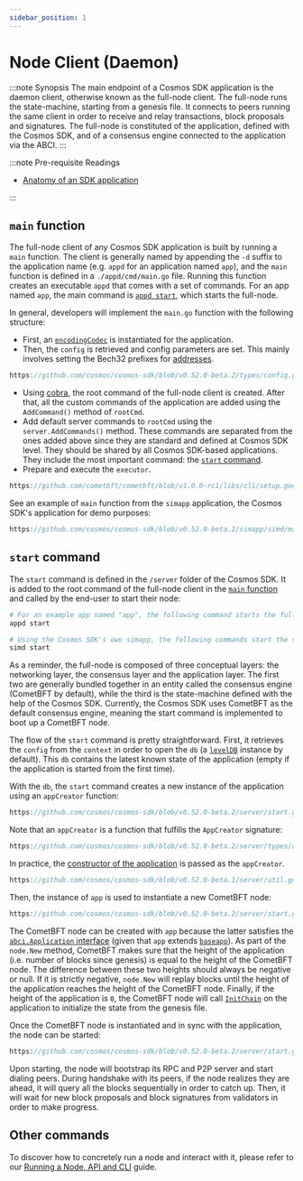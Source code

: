 ```yaml
---
sidebar_position: 1
---
```


# Node Client (Daemon)

:::note Synopsis
The main endpoint of a Cosmos SDK application is the daemon client, otherwise known as the full-node client. The full-node runs the state-machine, starting from a genesis file. It connects to peers running the same client in order to receive and relay transactions, block proposals and signatures. The full-node is constituted of the application, defined with the Cosmos SDK, and of a consensus engine connected to the application via the ABCI.
:::

:::note Pre-requisite Readings

* [Anatomy of an SDK application](../beginner/00-app-anatomy.md)

:::

## `main` function

The full-node client of any Cosmos SDK application is built by running a `main` function. The client is generally named by appending the `-d` suffix to the application name (e.g. `appd` for an application named `app`), and the `main` function is defined in a `./appd/cmd/main.go` file. Running this function creates an executable `appd` that comes with a set of commands. For an app named `app`, the main command is [`appd start`](#start-command), which starts the full-node.

In general, developers will implement the `main.go` function with the following structure:

* First, an [`encodingCodec`](https://docs.cosmos.network/main/learn/advanced/encoding) is instantiated for the application.
* Then, the `config` is retrieved and config parameters are set. This mainly involves setting the Bech32 prefixes for [addresses](../beginner/03-accounts.md#addresses).

```go reference
https://github.com/cosmos/cosmos-sdk/blob/v0.52.0-beta.2/types/config.go#L20-L29
```

* Using [cobra](https://github.com/spf13/cobra), the root command of the full-node client is created. After that, all the custom commands of the application are added using the `AddCommand()` method of `rootCmd`.
* Add default server commands to `rootCmd` using the `server.AddCommands()` method. These commands are separated from the ones added above since they are standard and defined at Cosmos SDK level. They should be shared by all Cosmos SDK-based applications. They include the most important command: the [`start` command](#start-command).
* Prepare and execute the `executor`.
  
```go reference
https://github.com/cometbft/cometbft/blob/v1.0.0-rc1/libs/cli/setup.go#L74-L78
```

See an example of `main` function from the `simapp` application, the Cosmos SDK's application for demo purposes:

```go reference
https://github.com/cosmos/cosmos-sdk/blob/v0.52.0-beta.2/simapp/simd/main.go
```

## `start` command

The `start` command is defined in the `/server` folder of the Cosmos SDK. It is added to the root command of the full-node client in the [`main` function](#main-function) and called by the end-user to start their node:

```bash
# For an example app named "app", the following command starts the full-node.
appd start

# Using the Cosmos SDK's own simapp, the following commands start the simapp node.
simd start
```

As a reminder, the full-node is composed of three conceptual layers: the networking layer, the consensus layer and the application layer. The first two are generally bundled together in an entity called the consensus engine (CometBFT by default), while the third is the state-machine defined with the help of the Cosmos SDK. Currently, the Cosmos SDK uses CometBFT as the default consensus engine, meaning the start command is implemented to boot up a CometBFT node.

The flow of the `start` command is pretty straightforward. First, it retrieves the `config` from the `context` in order to open the `db` (a [`levelDB`](https://github.com/syndtr/goleveldb) instance by default). This `db` contains the latest known state of the application (empty if the application is started from the first time).

With the `db`, the `start` command creates a new instance of the application using an `appCreator` function:

```go reference
https://github.com/cosmos/cosmos-sdk/blob/v0.52.0-beta.2/server/start.go#L201
```

Note that an `appCreator` is a function that fulfills the `AppCreator` signature:

```go reference
https://github.com/cosmos/cosmos-sdk/blob/v0.52.0-beta.2/server/types/app.go#L69-L71
```

In practice, the [constructor of the application](../beginner/00-app-anatomy.md#constructor-function) is passed as the `appCreator`.

```go reference
https://github.com/cosmos/cosmos-sdk/blob/v0.52.0-beta.1/server/util.go#L334-L360
```

Then, the instance of `app` is used to instantiate a new CometBFT node:

```go reference
https://github.com/cosmos/cosmos-sdk/blob/v0.52.0-beta.2/server/start.go#L367-L410
```

The CometBFT node can be created with `app` because the latter satisfies the [`abci.Application` interface](https://pkg.go.dev/github.com/cometbft/cometbft/api/cometbft/abci/v1#Application) (given that `app` extends [`baseapp`](./00-baseapp.md)). As part of the `node.New` method, CometBFT makes sure that the height of the application (i.e. number of blocks since genesis) is equal to the height of the CometBFT node. The difference between these two heights should always be negative or null. If it is strictly negative, `node.New` will replay blocks until the height of the application reaches the height of the CometBFT node. Finally, if the height of the application is `0`, the CometBFT node will call [`InitChain`](./00-baseapp.md#initchain) on the application to initialize the state from the genesis file.

Once the CometBFT node is instantiated and in sync with the application, the node can be started:

```go reference
https://github.com/cosmos/cosmos-sdk/blob/v0.52.0-beta.2/server/start.go#L383-L384
```

Upon starting, the node will bootstrap its RPC and P2P server and start dialing peers. During handshake with its peers, if the node realizes they are ahead, it will query all the blocks sequentially in order to catch up. Then, it will wait for new block proposals and block signatures from validators in order to make progress.

## Other commands
<!-- markdown-link-check-disable-next-line -->
To discover how to concretely run a node and interact with it, please refer to our [Running a Node, API and CLI](../../user/run-node/01-run-node.md#configuring-the-node-using-apptoml-and-configtoml) guide.
